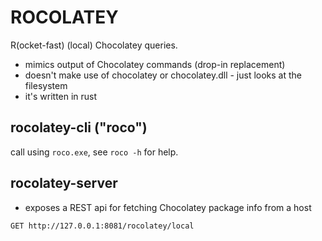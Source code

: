 # ROCOLATEY

R(ocket-fast) (local) Chocolatey queries.

* mimics output of Chocolatey commands (drop-in replacement)
* doesn't make use of chocolatey or chocolatey.dll - just looks at the filesystem
* it's written in rust

## rocolatey-cli ("roco")

call using `roco.exe`, see `roco -h` for help.

## rocolatey-server

* exposes a REST api for fetching Chocolatey package info from a host

```
GET http://127.0.0.1:8081/rocolatey/local
```
